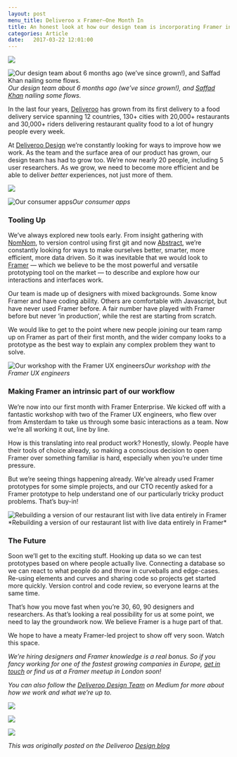 ```yaml
---
layout: post
menu_title: Deliveroo x Framer–One Month In
title: An honest look at how our design team is incorporating Framer into our workflow.
categories: Article
date:   2017-03-22 12:01:00
---
```


![](https://cdn-images-1.medium.com/max/4000/0*ILisHfu-uqacnL85.jpg)

![Our design team about 6 months ago (we’ve since grown!), and [Saffad Khan](undefined) nailing some flows.](https://cdn-images-1.medium.com/max/11520/1*RR7AuKEioVvEWBfH_xl0JQ.jpeg)*Our design team about 6 months ago (we’ve since grown!), and [Saffad Khan](undefined) nailing some flows.*

In the last four years, [Deliveroo](http://www.deliveroo.co.uk) has grown from its first delivery to a food delivery service spanning 12 countries, 130+ cities with 20,000+ restaurants and 30,000+ riders delivering restaurant quality food to a lot of hungry people every week.

At [Deliveroo Design](http://www.deliveroo.design/) we’re constantly looking for ways to improve how we work. As the team and the surface area of our product has grown, our design team has had to grow too. We’re now nearly 20 people, including 5 user researchers. As we grow, we need to become more efficient and be able to deliver *better* experiences, not just more of them.

![](https://cdn-images-1.medium.com/max/3200/0*RM9YVIYmbRTCmSVv.)

![Our consumer apps](https://cdn-images-1.medium.com/max/3840/0*EAZwRtVSyVWfQ3cG.png)*Our consumer apps*

### Tooling Up

We’ve always explored new tools early. From insight gathering with [NomNom](https://nomnom.it/), to version control using first git and now [Abstract](https://www.abstractapp.com/), we’re constantly looking for ways to make ourselves better, smarter, more efficient, more data driven. So it was inevitable that we would look to [Framer](https://framer.com/?utm_source=Medium&utm_campaign=Deliveroo_Post&utm_medium=Blog) — which we believe to be the most powerful and versatile prototyping tool on the market — to describe and explore how our interactions and interfaces work.

Our team is made up of designers with mixed backgrounds. Some know Framer and have coding ability. Others are comfortable with Javascript, but have never used Framer before. A fair number have played with Framer before but never ‘in production’, while the rest are starting from scratch.

We would like to get to the point where new people joining our team ramp up on Framer as part of their first month, and the wider company looks to a prototype as the best way to explain any complex problem they want to solve.

![Our workshop with the Framer UX engineers](https://cdn-images-1.medium.com/max/4000/0*RQOfR9q0r-98LTSq.jpg)*Our workshop with the Framer UX engineers*

### **Making Framer an intrinsic part of our workflow**

We’re now into our first month with Framer Enterprise. We kicked off with a fantastic workshop with two of the Framer UX engineers, who flew over from Amsterdam to take us through some basic interactions as a team. Now we’re all working it out, line by line.

How is this translating into real product work? Honestly, slowly. People have their tools of choice already, so making a conscious decision to open Framer over something familiar is hard, especially when you’re under time pressure.

But we’re seeing things happening already. We’ve already used Framer prototypes for some simple projects, and our CTO recently asked for a Framer prototype to help understand one of our particularly tricky product problems. That’s buy-in!

![Rebuilding a version of our restaurant list with live data entirely in Framer](https://cdn-images-1.medium.com/max/3200/0*X4Ng6y90_9wAfvQY.)*Rebuilding a version of our restaurant list with live data entirely in Framer*

### **The Future**

Soon we’ll get to the exciting stuff. Hooking up data so we can test prototypes based on where people actually live. Connecting a database so we can react to what people do and throw in curveballs and edge-cases. Re-using elements and curves and sharing code so projects get started more quickly. Version control and code review, so everyone learns at the same time.

That’s how you move fast when you’re 30, 60, 90 designers and researchers. As that’s looking a real possibility for us at some point, we need to lay the groundwork now. We believe Framer is a huge part of that.

We hope to have a meaty Framer-led project to show off very soon. Watch this space.

*We’re hiring designers and Framer knowledge is a real bonus. So if you fancy working for one of the fastest growing companies in Europe, [get in touch](http://www.deliveroo.design) or find us at a Framer meetup in London soon!*

*You can also follow the [Deliveroo Design Team](undefined) on Medium for more about how we work and what we’re up to.*

![](https://cdn-images-1.medium.com/max/2000/1*iDDdgl0YNt5yOiz3SSnh8Q.png)

![](https://cdn-images-1.medium.com/max/2000/1*H6W5-QpHqVSRRR2N9NSe3w@2x.png)

![](https://cdn-images-1.medium.com/max/2000/1*WJp-afZyQk72Y14YsubOcQ@2x.png)

_This was originally posted on the Deliveroo [Design blog](https://blog.framer.com/deliveroo-x-framer-one-month-in-c791d0589e10)_
